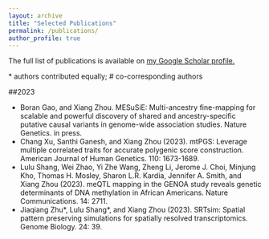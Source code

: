 ```yaml
---
layout: archive
title: "Selected Publications"
permalink: /publications/
author_profile: true
---
```



The full list of publications is available on <u><a href="{https://scholar.google.com/citations?user=h4_CmPoAAAAJ&hl=en}">my Google Scholar profile</a>.</u>

\* authors contributed equally; # co-corresponding authors

##2023
- Boran Gao, and Xiang Zhou. MESuSiE: Multi-ancestry fine-mapping for scalable and powerful discovery of shared and ancestry-specific putative causal variants in genome-wide association studies. Nature Genetics. in press.
- Chang Xu, Santhi Ganesh, and Xiang Zhou (2023). mtPGS: Leverage multiple correlated traits for accurate polygenic score construction. American Journal of Human Genetics. 110: 1673-1689.
- Lulu Shang, Wei Zhao, Yi Zhe Wang, Zheng Li, Jerome J. Choi, Minjung Kho, Thomas H. Mosley, Sharon L.R. Kardia, Jennifer A. Smith, and Xiang Zhou (2023). meQTL mapping in the GENOA study reveals genetic determinants of DNA methylation in African Americans. Nature Communications. 14: 2711.
- Jiaqiang Zhu\*, Lulu Shang\*, and Xiang Zhou (2023). SRTsim: Spatial pattern preserving simulations for spatially resolved transcriptomics. Genome Biology. 24: 39.
